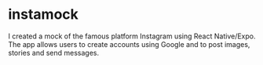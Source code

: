 # instamock
I created a mock of the famous platform Instagram using React Native/Expo. The app allows users to create accounts using Google and to post images, stories and send messages.
